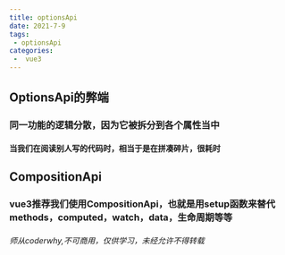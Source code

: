 ```yaml
---
title: optionsApi
date: 2021-7-9
tags:
 - optionsApi
categories:
 -  vue3
---
```

<!-- more -->
## OptionsApi的弊端
### 同一功能的逻辑分散，因为它被拆分到各个属性当中
#### 当我们在阅读别人写的代码时，相当于是在拼凑碎片，很耗时
## CompositionApi
### vue3推荐我们使用CompositionApi，也就是用setup函数来替代methods，computed，watch，data，生命周期等等
###### 师从coderwhy,不可商用，仅供学习，未经允许不得转载